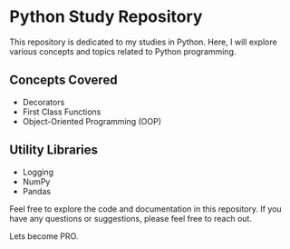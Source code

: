 # Python Study Repository

This repository is dedicated to my studies in Python. Here, I will explore various concepts and topics related to Python programming.

## Concepts Covered

- Decorators
- First Class Functions
- Object-Oriented Programming (OOP)

## Utility Libraries

- Logging
- NumPy
- Pandas

Feel free to explore the code and documentation in this repository. If you have any questions or suggestions, please feel free to reach out.

Lets become PRO.
